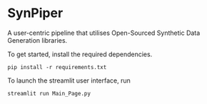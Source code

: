 ﻿# SynPiper
A user-centric pipeline that utilises Open-Sourced Synthetic Data Generation libraries.

To get started, install the required dependencies. 

```pip install -r requirements.txt```

To launch the streamlit user interface, run

```streamlit run Main_Page.py```

